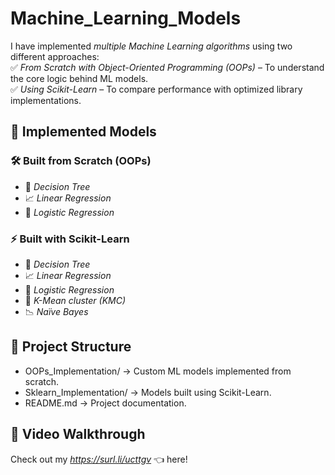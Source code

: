 # Machine_Learning_Models



I have implemented *multiple Machine Learning algorithms* using two different approaches:  
✅ *From Scratch with Object-Oriented Programming (OOPs)* – To understand the core logic behind ML models.  
✅ *Using Scikit-Learn* – To compare performance with optimized library implementations.  

## 📌 Implemented Models

### 🛠 Built from Scratch (OOPs)
- 🌳 *Decision Tree*  
- 📈 *Linear Regression*  
- 🔄 *Logistic Regression*  

### ⚡ Built with Scikit-Learn
- 🌳 *Decision Tree*  
- 📈 *Linear Regression*  
- 🔄 *Logistic Regression*  
- 🎯 *K-Mean cluster (KMC)*  
- 📉 *Naïve Bayes*  


## 📂 Project Structure

- OOPs_Implementation/ → Custom ML models implemented from scratch.  
- Sklearn_Implementation/ → Models built using Scikit-Learn.  
- README.md → Project documentation.  

## 🎥 Video Walkthrough  

Check out my *https://surl.li/ucttgv* 👈 here! 
